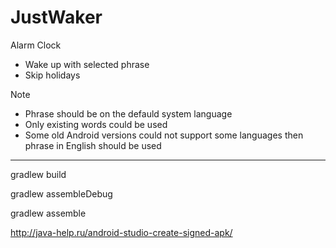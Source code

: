 # JustWaker

Alarm Clock
* Wake up with selected phrase
* Skip holidays

Note
* Phrase should be on the defauld system language
* Only existing words could be used
* Some old Android versions could not support some languages then phrase in English should be used


------------------

gradlew build

gradlew assembleDebug

gradlew assemble

http://java-help.ru/android-studio-create-signed-apk/